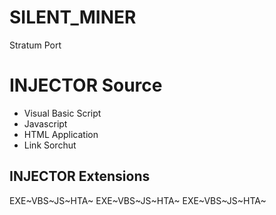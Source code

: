 # SILENT_MINER
Stratum Port
# INJECTOR Source
* Visual Basic Script
* Javascript
* HTML Application
* Link Sorchut
## INJECTOR Extensions ##
EXE~VBS~JS~HTA~
EXE~VBS~JS~HTA~
EXE~VBS~JS~HTA~
